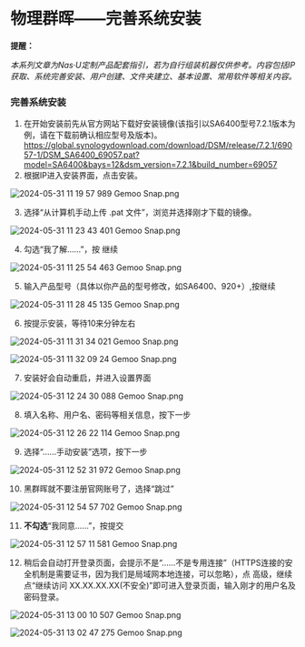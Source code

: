 # 物理群晖——完善系统安装

**提醒：**

*本系列文章为Nas·U定制产品配套指引，若为自行组装机器仅供参考。内容包括IP获取、系统完善安装、用户创建、文件夹建立、基本设置、常用软件等相关内容。*

### 完善系统安装

1. 在开始安装前先从官方网站下载好安装镜像(该指引以SA6400型号7.2.1版本为例，请在下载前确认相应型号及版本)。
   https://global.synologydownload.com/download/DSM/release/7.2.1/69057-1/DSM_SA6400_69057.pat?model=SA6400&bays=12&dsm_version=7.2.1&build_number=69057
2. 根据IP进入安装界面，点击安装。

![2024-05-31 11 19 57 989  Gemoo Snap.png](https://pic.nas-u.top/259606661.png)

3. 选择“从计算机手动上传 .pat 文件”，浏览并选择刚才下载的镜像。

![2024-05-31 11 23 43 401  Gemoo Snap.png](https://pic.nas-u.top/798834223.png)

4. 勾选“我了解……”，按 继续

![2024-05-31 11 25 54 463  Gemoo Snap.png](https://pic.nas-u.top/2236607828.png)

5. 输入产品型号（具体以你产品的型号修改，如SA6400、920+）,按继续

![2024-05-31 11 28 45 135  Gemoo Snap.png](https://pic.nas-u.top/2580480030.png)

6. 按提示安装，等待10来分钟左右

![2024-05-31 11 31 34 021  Gemoo Snap.png](https://pic.nas-u.top/987029697.png)

![2024-05-31 11 32 09 24  Gemoo Snap.png](https://pic.nas-u.top/2260209449.png)

7. 安装好会自动重启，并进入设置界面

![2024-05-31 12 24 30 088  Gemoo Snap.png](https://pic.nas-u.top/2446858020.png)

8. 填入名称、用户名、密码等相关信息，按下一步

![2024-05-31 12 26 22 114  Gemoo Snap.png](https://pic.nas-u.top/779820719.png)

9. 选择“……手动安装”选项，按下一步

![2024-05-31 12 52 31 972  Gemoo Snap.png](https://pic.nas-u.top/790509920.png)

10. 黑群晖就不要注册官网账号了，选择“跳过”

![2024-05-31 12 54 57 702  Gemoo Snap.png](https://pic.nas-u.top/2608843553.png)

11. **不勾选**“我同意……”，按提交

![2024-05-31 12 57 11 581  Gemoo Snap.png](https://pic.nas-u.top/689344719.png)

12. 稍后会自动打开登录页面，会提示不是“……不是专用连接”（HTTPS连接的安全机制是需要证书，因为我们是局域网本地连接，可以忽略），点 高级，继续点“继续访问 XX.XX.XX.XX(不安全)”即可进入登录页面，输入刚才的用户名及密码登录。

![2024-05-31 13 00 10 507  Gemoo Snap.png](https://pic.nas-u.top/4011025219.png)

![2024-05-31 13 02 47 275  Gemoo Snap.png](https://pic.nas-u.top/464725226.png)


